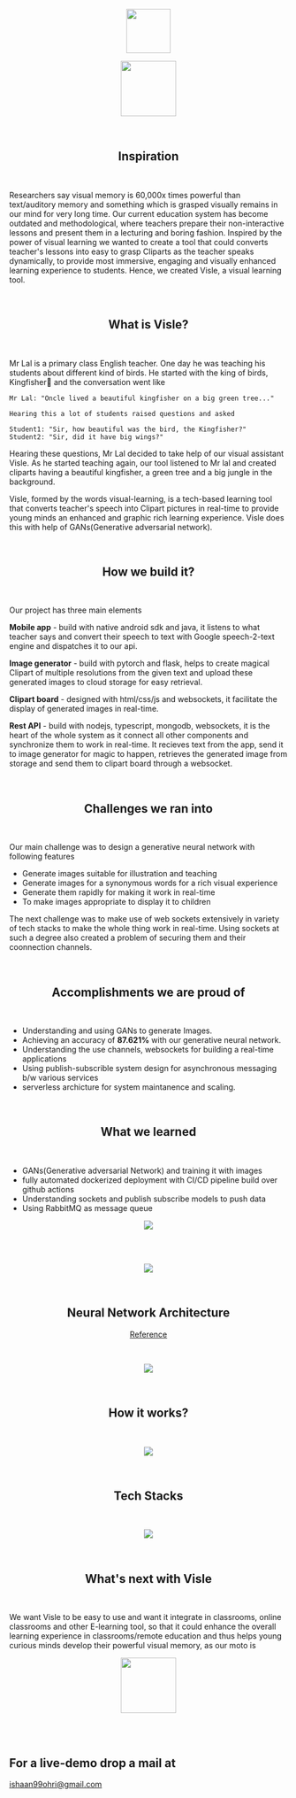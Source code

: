 <p align="center">
 <img height="80" src = "https://raw.githubusercontent.com/IshaanOhri/Visle/master/Assets/img/Logo.png">
</p>

<p align="center">
 <img height="100" src = "https://raw.githubusercontent.com/IshaanOhri/Visle/master/Assets/img/Quote.png">
</p>

<br>
<h2 align="center">Inspiration</h2>
<br>

Researchers say visual memory is 60,000x times powerful than text/auditory memory and something which is grasped visually remains in our mind for very long time. Our current education system has become outdated and methodological, where teachers prepare their non-interactive lessons and present them in a lecturing and boring fashion. Inspired by the power of visual learning we wanted to create a tool that could converts teacher's lessons into easy to grasp Cliparts as the teacher speaks dynamically, to provide most immersive, engaging and visually enhanced learning experience to students. Hence, we created Visle, a visual learning tool.

<br>
<h2 align="center">What is Visle?</h2>
<br>


Mr Lal is a primary class English teacher. One day he was teaching his students about different kind of birds. He started with the king of birds, Kingfisher🦆 and the conversation went like
```
Mr Lal: "Oncle lived a beautiful kingfisher on a big green tree..."

Hearing this a lot of students raised questions and asked

Student1: "Sir, how beautiful was the bird, the Kingfisher?"
Student2: "Sir, did it have big wings?"
```
Hearing these questions, Mr Lal decided to take help of our visual assistant Visle. As he started teaching again, our tool listened to Mr lal and created cliparts having a beautiful kingfisher, a green tree and a big jungle in the background.

Visle, formed by the words visual-learning, is a tech-based learning tool that converts teacher's speech into Clipart pictures in real-time to provide young minds an enhanced and graphic rich learning experience. Visle does this with help of GANs(Generative adversarial network).

<br>
<h2 align="center">How we build it?</h2>
<br>

Our project has three main elements

**Mobile app** - build with native android sdk and java, it listens to what teacher says and convert their speech to text with Google speech-2-text engine and dispatches it to our api.

**Image generator** - build with pytorch and flask, helps to create magical Clipart of multiple resolutions from the given text and upload these generated images to cloud storage for easy retrieval.

**Clipart board** - designed with html/css/js and websockets, it facilitate the display of generated images in real-time.

**Rest API** - build with nodejs, typescript, mongodb, websockets, it is the heart of the whole system as it connect all other components and synchronize them to work in real-time. It recieves text from the app, send it to image generator for magic to happen, retrieves the generated image from storage and send them to clipart board through a websocket.

<br>
<h2 align="center">Challenges we ran into</h2>
<br>

Our main challenge was to design a generative neural network with following features
 -  Generate images suitable for illustration and teaching 
 -  Generate images for a synonymous words for a rich visual experience 
 -  Generate them rapidly for making it work in real-time 
 -  To make images appropriate to display it to children

The next challenge was to make use of web sockets extensively in variety of tech stacks to make the whole thing work in real-time. Using sockets at such a degree also created a problem of securing them and their coonnection channels.

<br>
<h2 align="center">Accomplishments we are proud of</h2>
<br>

 - Understanding and using GANs to generate Images.
 - Achieving an accuracy of **87.621%** with our generative neural network.
 - Understanding the use channels, websockets for building a real-time applications
 - Using publish-subscrible system design for asynchronous messaging b/w various services
 - serverless archicture for system maintanence and scaling.

<br>
<h2 align="center">What we learned</h2>
<br>

 - GANs(Generative adversarial Network) and training it with images
 - fully automated dockerized deployment with CI/CD pipeline build over github actions
 - Understanding sockets and publish subscribe models to push data
 - Using RabbitMQ as message queue

<p align="center">
 <img src = "https://raw.githubusercontent.com/IshaanOhri/Visle/master/Assets/img/remote.png">
</p>
<br>
<br>
<p align="center">
 <img src = "https://raw.githubusercontent.com/IshaanOhri/Visle/master/Assets/img/classroom.png">
</p>

                
<br>
<h2 align="center">Neural Network Architecture</h2>

<p align="center">
 <a href="https://openaccess.thecvf.com/content_cvpr_2018/papers/Xu_AttnGAN_Fine-Grained_Text_CVPR_2018_paper.pdf">Reference</a>
</p>
<br>

<p align="center">
 <img src = "https://raw.githubusercontent.com/IshaanOhri/Visle/master/Assets/img/GAN.png">
</p>

<br>
<h2 align="center">How it works?</h2>
<br>

<p align="center">
 <img src = "https://raw.githubusercontent.com/IshaanOhri/Visle/master/Assets/img/workflow.png">
</p>

<br>
<h2 align="center">Tech Stacks</h2>
<br>

<p align="center">
 <img src = "https://raw.githubusercontent.com/IshaanOhri/Visle/master/Assets/img/techstack.png">
</p>

<br>
<h2 align="center">What's next with Visle</h2>
<br>

We want Visle to be easy to use and want it integrate in classrooms, online classrooms and other E-learning tool, so that it could enhance the overall learning experience in classrooms/remote education and thus helps young curious minds develop their powerful visual memory, as our moto is 
                
<p align="center">
 <img height="100" src = "https://raw.githubusercontent.com/IshaanOhri/Visle/master/Assets/img/Quote.png">
</p>

<br>
<br>

## For a live-demo drop a mail at
ishaan99ohri@gmail.com
